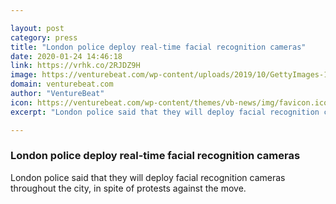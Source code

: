 ```yaml
---

layout: post
category: press
title: "London police deploy real-time facial recognition cameras"
date: 2020-01-24 14:46:18
link: https://vrhk.co/2RJDZ9H
image: https://venturebeat.com/wp-content/uploads/2019/10/GettyImages-1074319518-e1579876576621.jpg?w=1200&strip=all
domain: venturebeat.com
author: "VentureBeat"
icon: https://venturebeat.com/wp-content/themes/vb-news/img/favicon.ico
excerpt: "London police said that they will deploy facial recognition cameras throughout the city, in spite of protests against the move."

---
```


### London police deploy real-time facial recognition cameras

London police said that they will deploy facial recognition cameras throughout the city, in spite of protests against the move.